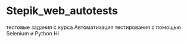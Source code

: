 # Stepik_web_autotests
тестовые задания с курса Автоматизация тестирования с помощью Selenium и Python
Hi
